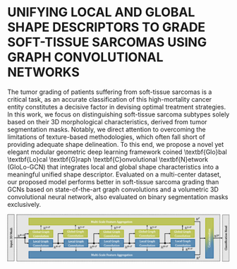 # UNIFYING LOCAL AND GLOBAL SHAPE DESCRIPTORS TO GRADE SOFT-TISSUE SARCOMAS USING GRAPH CONVOLUTIONAL NETWORKS

The tumor grading of patients suffering from soft-tissue sarcomas is a critical task, as an accurate classification of this high-mortality cancer entity constitutes a decisive factor in devising optimal treatment strategies. In this work, we focus on distinguishing soft-tissue sarcoma subtypes solely based on their 3D morphological characteristics, derived from tumor segmentation masks. Notably, we direct attention to overcoming the limitations of texture-based methodologies, which often fall short of providing adequate shape delineation. To this end, we propose a novel yet elegant modular geometric deep learning framework coined \textbf{Glo}bal \textbf{Lo}cal \textbf{G}raph \textbf{C}onvolutional \textbf{N}etwork (GloLo-GCN) that integrates local and global shape characteristics into a meaningful unified shape descriptor. Evaluated on a multi-center dataset, our proposed model performs better in soft-tissue sarcoma grading than GCNs based on state-of-the-art graph convolutions and a volumetric 3D convolutional neural network, also evaluated on binary segmentation masks exclusively.

<p align="center">
  <img src="./GloLo-GCN.png" width="800"/>
</p>
